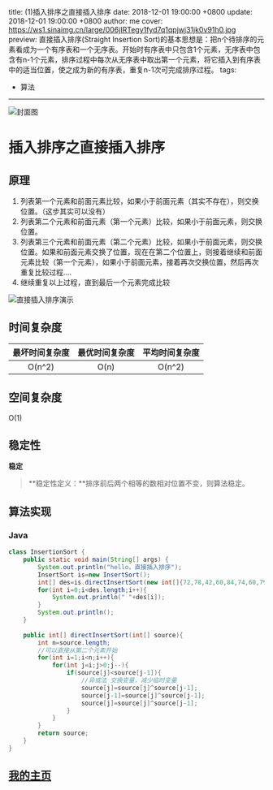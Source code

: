 title: (1)插入排序之直接插入排序
date: 2018-12-01 19:00:00 +0800
update: 2018-12-01 19:00:00 +0800
author: me
cover: https://ws1.sinaimg.cn/large/006jIRTegy1fyd7q1qpjwj31jk0v91h0.jpg
preview:  直接插入排序(Straight Insertion Sort)的基本思想是：把n个待排序的元素看成为一个有序表和一个无序表。开始时有序表中只包含1个元素，无序表中包含有n-1个元素，排序过程中每次从无序表中取出第一个元素，将它插入到有序表中的适当位置，使之成为新的有序表，重复n-1次可完成排序过程。
tags:

  - 算法

---

![封面图](https://ws1.sinaimg.cn/large/006jIRTegy1fyd7q1qpjwj31jk0v91h0.jpg)

# 插入排序之直接插入排序

## 原理

1. 列表第一个元素和前面元素比较，如果小于前面元素（其实不存在），则交换位置。（这步其实可以没有）
2. 列表第二个元素和前面元素（第一个元素）比较，如果小于前面元素，则交换位置。
3. 列表第三个元素和前面元素（第二个元素）比较，如果小于前面元素，则交换位置。如果和前面元素交换了位置，现在在第二个位置上，则接着继续和前面元素比较（第一个元素），如果小于前面元素，接着再次交换位置，然后再次重复比较过程....
4. 继续重复以上过程，直到最后一个元素完成比较

![直接插入排序演示](https://ws1.sinaimg.cn/large/006jIRTegy1fyd7rh2ouqg30l70emk0v.gif)



## 时间复杂度

| 最坏时间复杂度 | 最优时间复杂度 | 平均时间复杂度 |
| :------------: | :------------: | :------------: |
|     O(n^2)     |      O(n)      |     O(n^2)     |

## 空间复杂度

O(1)

## 稳定性

**稳定**

> **稳定性定义：**排序前后两个相等的数相对位置不变，则算法稳定。

## 算法实现

### Java

```java
class InsertionSort {
	public static void main(String[] args) {
		System.out.println("hello，直接插入排序");
		InsertSort is=new InsertSort();
		int[] des=is.directInsertSort(new int[]{72,78,42,60,84,74,60,79,72,52});
		for(int i=0;i<des.length;i++){
			System.out.println(" "+des[i]);
		}
		System.out.println();
	}
	
	public int[] directInsertSort(int[] source){
		int n=source.length;
		//可以直接从第二个元素开始
		for(int i=1;i<n;i++){
			for(int j=i;j>0;j--){
				if(source[j]<source[j-1]){
					//异或法 交换变量，减少临时变量
					source[j]=source[j]^source[j-1];
					source[j-1]=source[j]^source[j-1];
					source[j]=source[j]^source[j-1];
				}
			}
		}
		return source;
	}
}
```

## [我的主页](https://suveng.github.io/blog/)